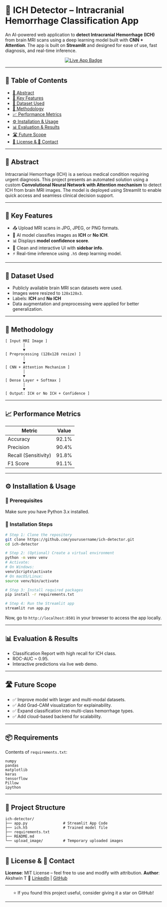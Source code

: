 
# 🧠 ICH Detector – Intracranial Hemorrhage Classification App

An AI-powered web application to **detect Intracranial Hemorrhage (ICH)** from brain MRI scans using a deep learning model built with **CNN + Attention**. The app is built on **Streamlit** and designed for ease of use, fast diagnosis, and real-time inference.

<p align="center">
  <a href="https://intracranial-hemorrhage-detector.streamlit.app/">
    <img src="https://img.shields.io/badge/Live%20App-Click%20Here-blue?style=for-the-badge" alt="Live App Badge"/>
  </a>
</p>

---

## 📌 Table of Contents
- [🧠 Abstract](#-abstract)
- [🚀 Key Features](#-key-features)
- [📂 Dataset Used](#-dataset-used)
- [🧠 Methodology](#-methodology)
- [📈 Performance Metrics](#-performance-metrics)
- [⚙️ Installation & Usage](#️-installation--usage)
- [📊 Evaluation & Results](#-evaluation--results)
- [🛣 Future Scope](#-future-scope)
- [📜 License & 📧 Contact](#-license--contact)

---

## 🧠 Abstract

Intracranial Hemorrhage (ICH) is a serious medical condition requiring urgent diagnosis. This project presents an automated solution using a custom **Convolutional Neural Network with Attention mechanism** to detect ICH from brain MRI images. The model is deployed using Streamlit to enable quick access and seamless clinical decision support.

---

## 🚀 Key Features

- 📤 Upload MRI scans in JPG, JPEG, or PNG formats.
- 🧠 AI model classifies images as **ICH** or **No ICH**.
- 📊 Displays **model confidence score**.
- 🧼 Clean and interactive UI with **sidebar info**.
- ⚡ Real-time inference using `.h5` deep learning model.

---

## 📂 Dataset Used

- Publicly available brain MRI scan datasets were used.
- Images were resized to `128x128x3`.
- Labels: **ICH** and **No ICH**
- Data augmentation and preprocessing were applied for better generalization.

---

## 🧠 Methodology

```plaintext
[ Input MRI Image ]
        │
        ▼
[ Preprocessing (128x128 resize) ]
        │
        ▼
[ CNN + Attention Mechanism ]
        │
        ▼
[ Dense Layer + Softmax ]
        │
        ▼
[ Output: ICH or No ICH + Confidence ]
````

---

## 📈 Performance Metrics

| Metric               | Value |
| -------------------- | ----- |
| Accuracy             | 92.1% |
| Precision            | 90.4% |
| Recall (Sensitivity) | 91.8% |
| F1 Score             | 91.1% |

---

## ⚙️ Installation & Usage

### 🔧 Prerequisites

Make sure you have Python 3.x installed.

### 🔨 Installation Steps

```bash
# Step 1: Clone the repository
git clone https://github.com/yourusername/ich-detector.git
cd ich-detector

# Step 2: (Optional) Create a virtual environment
python -m venv venv
# Activate:
# On Windows:
venv\Scripts\activate
# On macOS/Linux:
source venv/bin/activate

# Step 3: Install required packages
pip install -r requirements.txt

# Step 4: Run the Streamlit app
streamlit run app.py
```

Now, go to `http://localhost:8501` in your browser to access the app locally.

---

## 📊 Evaluation & Results

* Classification Report with high recall for ICH class.
* ROC-AUC \~ 0.95.
* Interactive predictions via live web demo.

---

## 🛣 Future Scope

* ✅ Improve model with larger and multi-modal datasets.
* ✅ Add Grad-CAM visualization for explainability.
* ✅ Expand classification into multi-class hemorrhage types.
* ✅ Add cloud-based backend for scalability.

---

## 📦 Requirements

Contents of `requirements.txt`:

```
numpy
pandas
matplotlib
keras
tensorflow
Pillow
ipython
```

---

## 📁 Project Structure

```
ich-detector/
├── app.py                # Streamlit App Code
├── ich.h5                # Trained model file
├── requirements.txt
├── README.md
└── upload_image/         # Temporary uploaded images
```

---

## 📜 License & 📧 Contact

**License**: MIT License – feel free to use and modify with attribution.
**Author**: Akshwin T
🔗 [LinkedIn](https://www.linkedin.com/in/akshwin/) | [GitHub](https://github.com/akshwin)

---

<p align="center">
  ⭐ If you found this project useful, consider giving it a star on GitHub!
</p>

---

